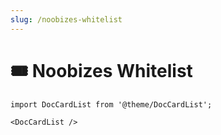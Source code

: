 ```yaml
---
slug: /noobizes-whitelist
---
```


# 🎟️ Noobizes Whitelist

```mdx-code-block
import DocCardList from '@theme/DocCardList';

<DocCardList />
```
